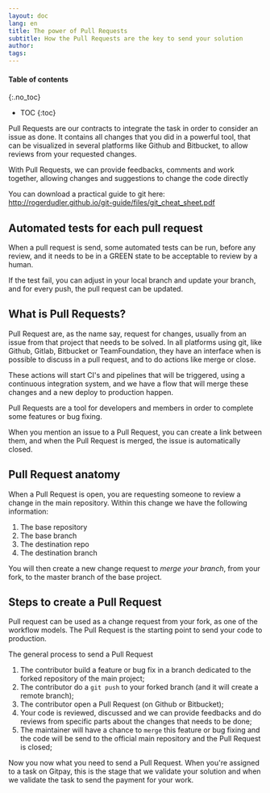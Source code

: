 ```yaml
---
layout: doc
lang: en
title: The power of Pull Requests
subtitle: How the Pull Requests are the key to send your solution
author:
tags:
---
```


#### Table of contents
{:.no_toc}
* TOC
{:toc}

Pull Requests are our contracts to integrate the task in order to consider an issue as done. It contains all changes that you did in a powerful tool, that can be visualized in several platforms like Github and Bitbucket, to allow reviews from your requested changes.

With Pull Requests, we can provide feedbacks, comments and work together, allowing changes and suggestions to change the code directly

You can download a practical guide to git here: http://rogerdudler.github.io/git-guide/files/git_cheat_sheet.pdf

## Automated tests for each pull request

When a pull request is send, some automated tests can be run, before any review, and it needs to be in a GREEN state to be acceptable to review by a human.

If the test fail, you can adjust in your local branch and update your branch, and for every push, the pull request can be updated.

## What is Pull Requests?

Pull Request are, as the name say, request for changes, usually from an issue from that project that needs to be solved. In all platforms using git, like Github, Gitlab, Bitbucket or TeamFoundation, they have an interface when is possible to discuss in a pull request, and to do actions like merge or close.

These actions will start CI's and pipelines that will be triggered, using a continuous integration system, and we have a flow that will merge these changes and a new deploy to production happen.

Pull Requests are a tool for developers and members in order to complete some features or bug fixing. 

When you mention an issue to a Pull Request, you can create a link between them, and when the Pull Request is merged, the issue is automatically closed.

## Pull Request anatomy

When a Pull Request is open, you are requesting someone to review a change in the main repository. Within this change we have the following information:

1. The base repository
2. The base branch
3. The destination repo
4. The destination branch

You will then create a new change request to  *merge your branch*, from your fork, to the master branch of the base project.

## Steps to create a Pull Request

Pull request can be used as a change request from your fork, as one of the workflow models. The Pull Request is the starting point to send your code to production.

The general process to send a Pull Request

1. The contributor build a feature or bug fix in a branch dedicated to the forked repository of the main project;
2. The contributor do a `git push` to your forked branch (and it will create a remote branch);
3. The contributor open a Pull Request (on Github or Bitbucket);
4. Your code is reviewed, discussed and we can provide feedbacks and do reviews from specific parts about the changes that needs to be done;
5. The maintainer will have a chance to `merge` this feature or bug fixing and the code will be send to the official main repository and the Pull Request is closed;

Now you now what you need to send a Pull Request. When you're assigned to a task on Gitpay, this is the stage that we validate your solution and when we validate the task to send the payment for your work.